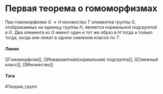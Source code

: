 # Первая теорема о гомоморфизмах
При гомоморфизме $G\to H$ множество $T$ элементов группы $G$, отображаемых на единицу группы $H$, является нормальной подгруппой в $G$. Два элемента из $G$ имеют один и тот же образ в $H$ тогда и только тогда, когда они лежат в одном смежном классе по $T$.

#### Линки 
[[Гомоморфизм]],
[[Инвариантная(нормальная) подгруппа]],
[[Смежный класс]],
[[Множество]]
#### Тэги 
 #Теория_групп